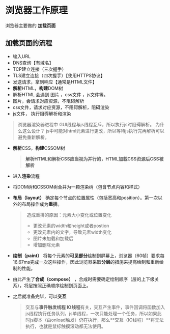 # 浏览器工作原理

浏览器主要做的 **加载页面**

## 加载页面的流程

- 输入URL
- DNS查询【有域名】
- TCP建立连接（三次握手）
- TLS建立连接（四次握手）【使用HTTPS协议】
- 发送请求，拿到响应【通常是HTML文件】
- **解析**HTML，**构建**DOM树
- 解析HTML 会遇到 图片 ，css文件 ，js文件等。
- 图片，会请求对应资源，不阻碍解析
- css文件，请求对应资源，不阻碍解析，阻碍渲染
- js文件， 执行阻碍解析和渲染

> 浏览器渲染器进程中 GUI线程与js线程互斥，所以执行js时阻碍解析。 为什么这么设计？ js中可能对html元素进行更改，所以等待js执行完再解析可以避免重新解析。

- **解析**CSS，**构建**CSSOM树

  > **解析HTML和解析CSS应当视为并行的，HTML加载CSS资源后CSS被解析**

- 进入**渲染**流程

- 将DOM树和CSSOM树合并为一颗渲染树（包含节点内容和样式）

- **布局（layout）** 确定每个节点的位置属性（包括宽高和position）。第一次以外的布局操作成为**重排**。

  > ​       造成重排的原因：元素大小变化或位置变化
  >
  > - 更改元素的width和height或者postion
  > - 更改元素内的文字，导致元素width变化
  > - 图片未加载和加载后
  > - 增加删除元素
  
- **绘制（paint）** 将每个元素的**可见部分**绘制到屏幕上，浏览器（60帧）要求每16.67ms完成一次这些操作，因此浏览器采取**分层**的措施来提高绘制和重新绘制的性能。

- 由此产生了**合成（compose）** ，合成时需要确定绘制顺序（层的上下级关系），将层按照正确顺序绘制到页面上。

- 之后就准备完毕，可以**交互**

  > 交互与**事件触发线程 IO线程**有关，交互产生事件，事件回调将函数加入js线程执行任务队列，js单线程，一次只能处理一个任务，所以如果此时js脚本（由onload触发）仍在执行，那么**交互（IO线程）**将无法执行，也就是鼠标触摸滚动都无法使用。







